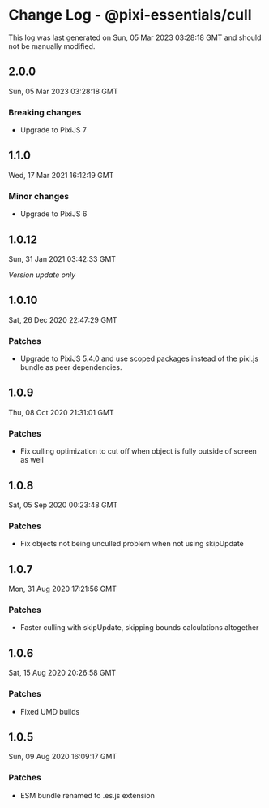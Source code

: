# Change Log - @pixi-essentials/cull

This log was last generated on Sun, 05 Mar 2023 03:28:18 GMT and should not be manually modified.

## 2.0.0
Sun, 05 Mar 2023 03:28:18 GMT

### Breaking changes

- Upgrade to PixiJS 7

## 1.1.0
Wed, 17 Mar 2021 16:12:19 GMT

### Minor changes

- Upgrade to PixiJS 6

## 1.0.12
Sun, 31 Jan 2021 03:42:33 GMT

_Version update only_

## 1.0.10
Sat, 26 Dec 2020 22:47:29 GMT

### Patches

- Upgrade to PixiJS 5.4.0 and use scoped packages instead of the pixi.js bundle as peer dependencies.

## 1.0.9
Thu, 08 Oct 2020 21:31:01 GMT

### Patches

- Fix culling optimization to cut off when object is fully outside of screen as well

## 1.0.8
Sat, 05 Sep 2020 00:23:48 GMT

### Patches

- Fix objects not being unculled problem when not using skipUpdate

## 1.0.7
Mon, 31 Aug 2020 17:21:56 GMT

### Patches

- Faster culling with skipUpdate, skipping bounds calculations altogether

## 1.0.6
Sat, 15 Aug 2020 20:26:58 GMT

### Patches

- Fixed UMD builds

## 1.0.5
Sun, 09 Aug 2020 16:09:17 GMT

### Patches

- ESM bundle renamed to .es.js extension

